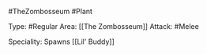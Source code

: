 #TheZombosseum #Plant 

Type: #Regular 
Area: [[The Zombosseum]]
Attack: #Melee

Speciality: Spawns [[Lil' Buddy]]